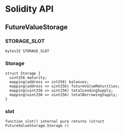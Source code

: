 # Solidity API

## FutureValueStorage

### STORAGE_SLOT

```solidity
bytes32 STORAGE_SLOT
```

### Storage

```solidity
struct Storage {
  uint256 maturity;
  mapping(address => int256) balances;
  mapping(address => uint256) futureValueMaturities;
  mapping(uint256 => uint256) totalLendingSupply;
  mapping(uint256 => uint256) totalBorrowingSupply;
}
```

### slot

```solidity
function slot() internal pure returns (struct FutureValueStorage.Storage r)
```

